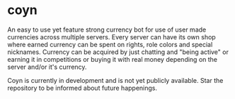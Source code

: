 # coyn

An easy to use yet feature strong currency bot for use of user made currencies across multiple servers. Every server can have its own shop where earned currency can be spent on rights, role colors and special nicknames. Currency can be acquired by just chatting and "being active" or earning it in competitions or buying it with real money depending on the server and/or it's currency.

Coyn is currently in development and is not yet publicly available. Star the repository to be informed about future happenings.

